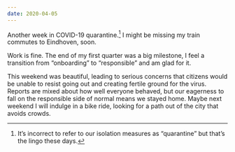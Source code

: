 ```yaml
---
date: 2020-04-05
---
```


Another week in COVID-19 quarantine.[^quarantine] I might be missing my train commutes to Eindhoven, soon.

[^quarantine]: It’s incorrect to refer to our isolation measures as “quarantine” but that’s the lingo these days.

Work is fine. The end of my first quarter was a big milestone, I feel a transition from “onboarding” to “responsible” and am glad for it.

This weekend was beautiful, leading to serious concerns that citizens would be unable to resist going out and creating fertile ground for the virus. Reports are mixed about how well everyone behaved, but our eagerness to fall on the responsible side of normal means we stayed home. Maybe next weekend I will indulge in a bike ride, looking for a path out of the city that avoids crowds.
